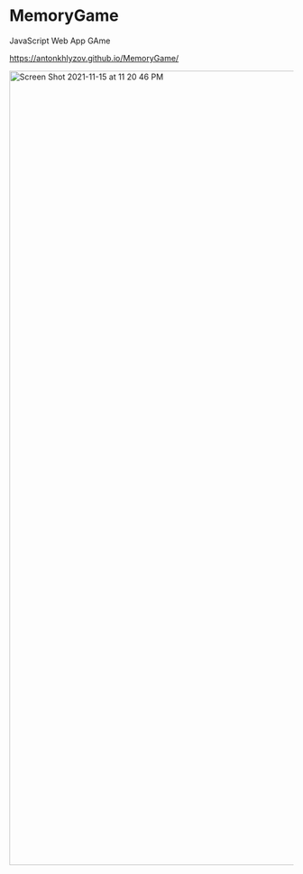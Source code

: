 # MemoryGame
JavaScript Web App GAme

<https://antonkhlyzov.github.io/MemoryGame/>

<img width="1409" alt="Screen Shot 2021-11-15 at 11 20 46 PM" src="https://user-images.githubusercontent.com/72957355/141918379-94ee4da2-062c-4a34-8bb4-9b4a1c3205df.png">
